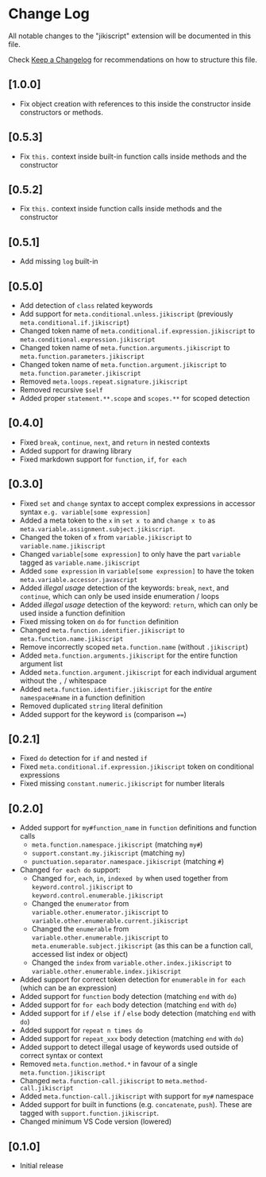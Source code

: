 # Change Log

All notable changes to the "jikiscript" extension will be documented in this file.

Check [Keep a Changelog](http://keepachangelog.com/) for recommendations on how to structure this file.

## [1.0.0]

- Fix object creation with references to this inside the constructor inside constructors or methods.

## [0.5.3]

- Fix `this.` context inside built-in function calls inside methods and the constructor

## [0.5.2]

- Fix `this.` context inside function calls inside methods and the constructor

## [0.5.1]

- Add missing `log` built-in

## [0.5.0]

- Add detection of `class` related keywords
- Add support for `meta.conditional.unless.jikiscript` (previously `meta.conditional.if.jikiscript`)
- Changed token name of `meta.conditional.if.expression.jikiscript` to `meta.conditional.expression.jikiscript`
- Changed token name of `meta.function.arguments.jikiscript` to `meta.function.parameters.jikiscript`
- Changed token name of `meta.function.argument.jikiscript` to `meta.function.parameter.jikiscript`
- Removed `meta.loops.repeat.signature.jikiscript`
- Removed recursive `$self`
- Added proper `statement.**.scope` and `scopes.**` for scoped detection

## [0.4.0]

- Fixed `break`, `continue`, `next`, and `return` in nested contexts
- Added support for drawing library
- Fixed markdown support for `function`, `if`, `for each`

## [0.3.0]

- Fixed `set` and `change` syntax to accept complex expressions in accessor syntax `e.g. variable[some expression]`
- Added a meta token to the `x` in `set x to` and `change x to` as `meta.variable.assignment.subject.jikiscript`.
- Changed the token of `x` from `variable.jikiscript` to `variable.name.jikiscript`
- Changed `variable[some expression]` to only have the part `variable` tagged as `variable.name.jikiscript`
- Added `some expression` in `variable[some expression]` to have the token `meta.variable.accessor.javascript`
- Added _illegal usage_ detection of the keywords: `break`, `next`, and `continue`, which can only be used inside enumeration / loops
- Added _illegal usage_ detection of the keyword: `return`, which can only be used inside a function definition
- Fixed missing token on `do` for `function` definition
- Changed `meta.function.identifier.jikiscript` to `meta.function.name.jikiscript`
- Remove incorrectly scoped `meta.function.name` (without `.jikiscript`)
- Added `meta.function.arguments.jikiscript` for the entire function argument list
- Added `meta.function.argument.jikiscript` for each individual argument without the `,` / whitespace
- Added `meta.function.identifier.jikiscript` for the _entire_ `namespace#name` in a function definition
- Removed duplicated `string` literal definition
- Added support for the keyword `is` (comparison `==`)

## [0.2.1]

- Fixed `do` detection for `if` and nested `if`
- Fixed `meta.conditional.if.expression.jikiscript` token on conditional expressions
- Fixed missing `constant.numeric.jikiscript` for number literals

## [0.2.0]

- Added support for `my#function_name` in `function` definitions and function calls
  - `meta.function.namespace.jikiscript` (matching `my#`)
  - `support.constant.my.jikiscript` (matching `my`)
  - `punctuation.separator.namespace.jikiscript` (matching `#`)
- Changed `for each do` support:
  - Changed `for`, `each`, `in`, `indexed by` when used together from `keyword.control.jikiscript` to `keyword.control.enumerable.jikiscript`
  - Changed the `enumerator` from `variable.other.enumerator.jikiscript` to `variable.other.enumerable.current.jikiscript`
  - Changed the `enumerable` from `variable.other.enumerable.jikiscript` to `meta.enumerable.subject.jikiscript` (as this can be a function call, accessed list index or object)
  - Changed the `index` from `variable.other.index.jikiscript` to `variable.other.enumerable.index.jikiscript`
- Added support for correct token detection for `enumerable` in `for each` (which can be an expression)
- Added support for `function` body detection (matching `end` with `do`)
- Added support for `for each` body detection (matching `end` with `do`)
- Added support for `if` / `else if` / `else` body detection (matching `end` with `do`)
- Added support for `repeat n times do`
- Added support for `repeat_xxx` body detection (matching `end` with `do`)
- Added support to detect illegal usage of keywords used outside of correct syntax or context
- Removed `meta.function.method.*` in favour of a single `meta.function.jikiscript`
- Changed `meta.function-call.jikiscript` to `meta.method-call.jikiscript`
- Added `meta.function-call.jikiscript` with support for `my#` namespace
- Added support for built in functions (e.g. `concatenate`, `push`). These are tagged with `support.function.jikiscript`.
- Changed minimum VS Code version (lowered)

## [0.1.0]

- Initial release
